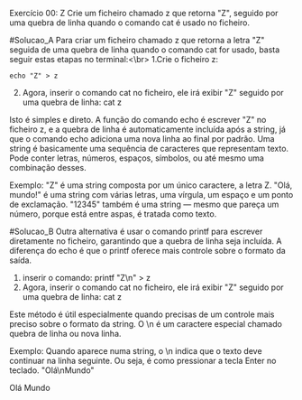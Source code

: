 Exercício 00: Z
Crie um ficheiro chamado z que retorna "Z", seguido por uma quebra de linha quando o comando cat é usado no ficheiro.


#Solucao_A
Para criar um ficheiro chamado z que retorna a letra "Z" seguida de uma quebra de linha quando o comando cat for usado, basta seguir estas etapas no terminal:<\br>
  1.Crie o ficheiro z:
  
    echo "Z" > z
  
  2. Agora, inserir o comando cat no ficheiro, ele irá exibir "Z" seguido por uma quebra de linha:
  cat z

Isto é simples e direto. 
A função do comando echo é escrever "Z" no ficheiro z, e a quebra de linha é automaticamente incluída após a string, já que o comando echo adiciona uma nova linha ao final por padrão.
Uma string é basicamente uma sequência de caracteres que representam texto. Pode conter letras, números, espaços, símbolos, ou até mesmo uma combinação desses.

Exemplo:
"Z" é uma string composta por um único caractere, a letra Z.
"Olá, mundo!" é uma string com várias letras, uma vírgula, um espaço e um ponto de exclamação.
"12345" também é uma string — mesmo que pareça um número, porque está entre aspas, é tratada como texto.



#Solucao_B
Outra alternativa é usar o comando printf para escrever diretamente no ficheiro, garantindo que a quebra de linha seja incluída. A diferença do echo é que o printf oferece mais controle sobre o formato da saída.
  1. inserir o comando:
  printf "Z\n" > z
  2. Agora, inserir o comando cat no ficheiro, ele irá exibir "Z" seguido por uma quebra de linha:
  cat z

Este método é útil especialmente quando precisas de um controle mais preciso sobre o formato da string.
O \n é um caractere especial chamado quebra de linha ou nova linha.

Exemplo:
Quando aparece numa string, o \n indica que o texto deve continuar na linha seguinte. Ou seja, é como pressionar a tecla Enter no teclado.
  "Olá\nMundo"
  
  Olá
  Mundo
